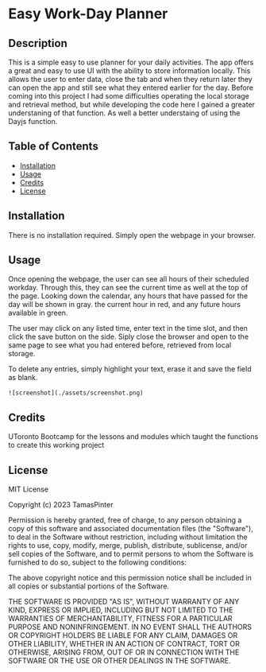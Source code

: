 # Easy Work-Day Planner

## Description


This is a simple easy to use planner for your daily activities. The app offers a great and easy to use UI with the ability to store information locally. This allows the user to enter data, close the tab and when they return later they can open the app and still see what they entered earlier for the day. Before coming into this project I had some difficulties operating the local storage and retrieval method, but while developing the code here I gained a greater understaning of that function. As well a better understaing of using the Dayjs function.

## Table of Contents 


- [Installation](#installation)
- [Usage](#usage)
- [Credits](#credits)
- [License](#license)

## Installation

There is no installation required. Simply open the webpage in your browser.

## Usage

Once opening the webpage, the user can see all hours of their scheduled workday. Through this, they can see the current time as well at the top of the page. Looking down the calendar, any hours that have passed for the day will be shown in gray. the current hour in red, and any future hours available in green. 

The user may click on any listed time, enter text in the time slot, and then click the save button on the side. Siply close the browser and open to the same page to see what you had entered before, retrieved from local storage.

To delete any entries, simply highlight your text, erase it and save the field as blank.

    
    ![screenshot](./assets/screenshot.png)
    

## Credits

UToronto Bootcamp for the lessons and modules which taught the functions to create this working project

## License

MIT License

Copyright (c) 2023 TamasPinter

Permission is hereby granted, free of charge, to any person obtaining a copy
of this software and associated documentation files (the "Software"), to deal
in the Software without restriction, including without limitation the rights
to use, copy, modify, merge, publish, distribute, sublicense, and/or sell
copies of the Software, and to permit persons to whom the Software is
furnished to do so, subject to the following conditions:

The above copyright notice and this permission notice shall be included in all
copies or substantial portions of the Software.

THE SOFTWARE IS PROVIDED "AS IS", WITHOUT WARRANTY OF ANY KIND, EXPRESS OR
IMPLIED, INCLUDING BUT NOT LIMITED TO THE WARRANTIES OF MERCHANTABILITY,
FITNESS FOR A PARTICULAR PURPOSE AND NONINFRINGEMENT. IN NO EVENT SHALL THE
AUTHORS OR COPYRIGHT HOLDERS BE LIABLE FOR ANY CLAIM, DAMAGES OR OTHER
LIABILITY, WHETHER IN AN ACTION OF CONTRACT, TORT OR OTHERWISE, ARISING FROM,
OUT OF OR IN CONNECTION WITH THE SOFTWARE OR THE USE OR OTHER DEALINGS IN THE
SOFTWARE.
